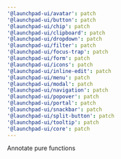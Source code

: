 ```yaml
---
'@launchpad-ui/avatar': patch
'@launchpad-ui/button': patch
'@launchpad-ui/chip': patch
'@launchpad-ui/clipboard': patch
'@launchpad-ui/dropdown': patch
'@launchpad-ui/filter': patch
'@launchpad-ui/focus-trap': patch
'@launchpad-ui/form': patch
'@launchpad-ui/icons': patch
'@launchpad-ui/inline-edit': patch
'@launchpad-ui/menu': patch
'@launchpad-ui/modal': patch
'@launchpad-ui/navigation': patch
'@launchpad-ui/popover': patch
'@launchpad-ui/portal': patch
'@launchpad-ui/snackbar': patch
'@launchpad-ui/split-button': patch
'@launchpad-ui/tooltip': patch
'@launchpad-ui/core': patch
---
```


Annotate pure functions
